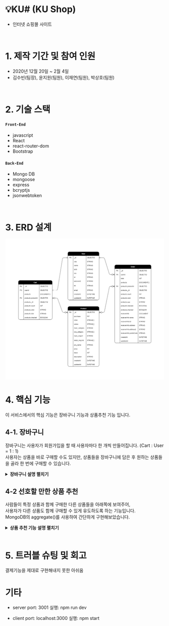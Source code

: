 # 💡KU# (KU Shop)

- 인터넷 쇼핑몰 사이트

</br>

# 1. 제작 기간 및 참여 인원

- 2020년 12월 20일 ~ 2월 4일
- 김수빈(팀장), 윤지원(팀원), 이재연(팀원), 박상호(팀원)

</br>

# 2. 기술 스택

#### `Front-End`

- javascript
- React
- react-router-dom
- Bootstrap

#### `Back-End`

- Mongo DB
- mongoose
- express
- bcryptjs
- jsonwebtoken

</br>

# 3. ERD 설계

![ERD설계](https://github.com/99-Yoon/KU-Shop/blob/10210b164929215180761d51edc1437657044e06/docs/database.png)

# 4. 핵심 기능

이 서비스에서의 핵심 기능은 장바구니 기능과 상품추천 기능 입니다.

## 4-1. 장바구니

장바구니는 사용자가 회원가입을 할 때 사용자마다 한 개씩 만들어집니다. (Cart : User = 1 : 1)  
사용자는 상품을 바로 구매할 수도 있지만, 상품들을 장바구니에 담은 후 원하는 상품들을 골라 한 번에 구매할 수 있습니다.

<details>
<summary><b>장바구니 설명 펼치기</b></summary>
<div markdown="1">

### (1) 장바구니 - 전체 흐름

<img alt="장바구니 흐름1" src="https://github.com/99-Yoon/KU-Shop/blob/2fc1798ec7f8e9e80c9b532b54c64a4b8da59291/docs/shoppingCart%20flow1.png" width="300px">
<img alt="장바구니 흐름2" src="https://github.com/99-Yoon/KU-Shop/blob/2fc1798ec7f8e9e80c9b532b54c64a4b8da59291/docs/shoppingCart%20flow2.png" width="300px">

### (2) 장바구니 - frontend 코드 설명

![장바구니 Frontend1](https://github.com/99-Yoon/KU-Shop/blob/245af0b840ee6a82fefd0db795548b95ca182353/docs/shoppingCart%20front1.PNG)

원하는 옵션을 선택 후 장바구니 버튼을 누르면 addCart()가 실행됩니다.  
addCart()에서는 axios를 이용하여, 서버의 '/api/cart/addcart' 주소에 userId와 products를 put() 요청합니다.  
정상적으로 카트에 담긴 후에는 모달창이 뜨며, 장바구니로 이동 버튼을 누르면 장바구니 페이지로 이동합니다.

![장바구니 Frontend2](https://github.com/99-Yoon/KU-Shop/blob/245af0b840ee6a82fefd0db795548b95ca182353/docs/shoppingCart%20front2.PNG)

장바구니 페이지에서는 처음 렌더링 할 때 useEffect로 getCart()가 실행됩니다.  
getCart()에서는 axios를 이용하여 서버의 '/api/cart/showcart' 주소에 user(userId)을 param으로 붙여 get() 요청합니다.  
그리고 장바구니에 담긴 여러가지 상품들 중 원하는 것만 체크하여 구매할 수 있도록 checkedCart()함수를 만들었습니다.  
checkedCart()에서는 해당 항목을 checked = true (이미 체크되어 있는 경우엔 false) 로 바꾸고 checked = true인 상품들만 최종 결제 상품 목록으로 취급합니다.  
또한 최종 결제 상품 목록의 가격과 개수를 곱하고 더해서 최종 결제 가격을 표시합니다.

### (3) 장바구니 - backend 코드 설명

![장바구니 Backend](https://github.com/99-Yoon/KU-Shop/blob/cc2741d271b7a500b1938de97dac720fade8d2ee/docs/shoppingCart%20back.PNG)

장바구니에 추가하는 함수인 addCart()는 클라이언트에서 온 userId를 통해 Cart Colloection에서 해당 유저의 장바구니를 찾은 후, $push 쿼리를 이용하여 새로운 상품을 추가해줍니다.  
장바구니를 불러오는 함수인 showCart()의 경우엔 먼저 params를 통해 들어온 userId를 이용하여 userById()에서 DB에 해당 유저의 장바구니가 있는지 확인합니다.  
그 후 해당 유저의 장바구니를 불러오는데, populate()로 Product Collention에서 참조한 정보를 가져옵니다.

</div>
</details>

## 4-2 선호할 만한 상품 추천

사람들이 특정 상품과 함께 구매한 다른 상품들을 아래쪽에 보여주어,  
사용자가 다른 상품도 함께 구매할 수 있게 유도하도록 하는 기능입니다.  
MongoDB의 aggregate()를 사용하여 간단하게 구현해보았습니다.

<details>
<summary><b>상품 추천 기능 설명 펼치기</b></summary>
<div markdown="1">

### (1) 상품 추천 - 전체 흐름

MongoDB의 aggregation framework는 파이프라인의 개념을 모델로 합니다.  
DB에 저장되어 있는 문서들은 파이프라인을 거쳐, 원하는 형태의 문서로 가공될 수 있습니다.

![전체흐름1](https://github.com/99-Yoon/KU-Shop/blob/69e5fcddd87e1a70ad66c8662d59af19d3d8ea0b/docs/recommend%20pipeline1.png)

#### `$match`

조건에 만족하는 문서들을 필터링합니다.  
Order에서 현재 보고 있는 상품의 id가 들어있는 것들만 필터링 하였습니다.

#### `$unwind`

배열을 분해하여 배열의 요소에 대한 각각의 문서를 만들어냅니다.  
products 내에 있는 상품 하나하나에 대한 문서를 각각 만들었습니다.

![전체흐름2](https://github.com/99-Yoon/KU-Shop/blob/69e5fcddd87e1a70ad66c8662d59af19d3d8ea0b/docs/recommend%20pipeline2.png)

#### `$group`

문서들을 특정한 키(Key)에 따라 묶는 그룹핑 연산입니다.  
\_id에 묶는 기준인 productId로 지정하고, productId가 같은 것을 $count와 $sum연산으로 세어주었습니다.

#### `$sort`

문서들을 오름차순이나 내림차순으로 정렬합니다.  
-1로 지정해주어 count가 가장 많은 순서대로 정렬했습니다.

#### `$limit`

파이프라인의 다음 단계로 전달되는 문서의 수를 제한합니다.  
4개의 상품을 추천하기 위해 현재 보고 있는 상품까지 포함하여 5개로 제한했습니다.

![전체흐름3](https://github.com/99-Yoon/KU-Shop/blob/69e5fcddd87e1a70ad66c8662d59af19d3d8ea0b/docs/recommend%20pipeline3.png)

#### `$lookup`

같은 데이터베이스 내의 다른 컬렉션에 대해 외부 조인을 수행합니다.  
Product 컬렉션에서 \_id가 일치하는 문서를 가져와 새로운 필드에 저장했습니다.

#### `filter()`

주어진 배열의 복사본을 생성하고 주어진 조건에 따라 필터링합니다.  
현재 보고있는 상품을 제외해주기 위해서 사용했습니다.

### (2) 상품 추천 - 적용

![상품추천 UI](https://github.com/99-Yoon/KU-Shop/blob/b4c77f6ce73dc649ae7d6943310aec1cc7de63cc/docs/recommend%20client.png)

상품 상세페이지에 접속하면 바로 아래 '회원님이 선호하실 만한 상품'이라는 제목으로 추천 상품이 뜨게 됩니다.  
추천 상품을 클릭하면 해당 상품의 상세페이지로 바로 이동합니다.

</div>
</details>

</br>

# 5. 트러블 슈팅 및 회고

결제기능을 제대로 구현해내지 못한 아쉬움

# 기타

- server
  port: 3001
  실행: npm run dev

- client
  port: localhost:3000
  실행: npm start
